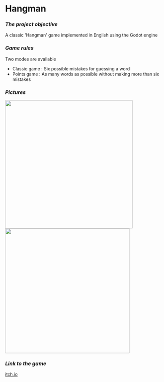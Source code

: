 # Hangman

### **_The project objective_**
A classic 'Hangman' game implemented in English using the Godot engine

### **_Game rules_**

Two modes are available
* Classic game : Six possible mistakes for guessing a word
* Points game : As many words as possible without making more than six mistakes

### **_Pictures_**

<img src="https://github.com/Jelared/Project-Hangman/assets/57228122/633a1a47-4bab-43d4-bc22-28387132b08a" width="410"/>
<img src="https://github.com/Jelared/Project-Hangman/assets/57228122/a9b66fc9-e343-4f0c-b7ab-4b1ac88eef57" width="400"/> 

### **_Link to the game_**

[itch.io](https://jelared.itch.io/hangman)
